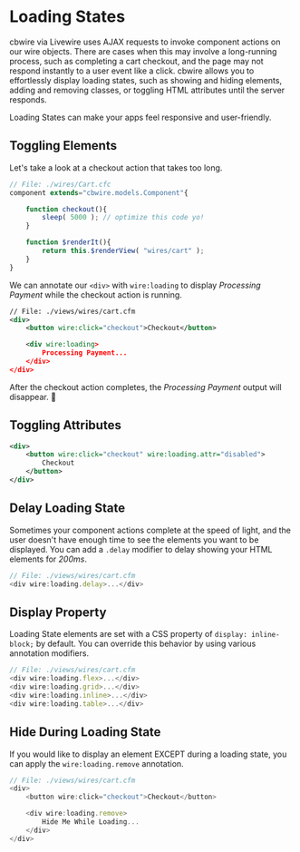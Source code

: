 # Loading States

cbwire via Livewire uses AJAX requests to invoke component actions on our wire objects. There are cases when this may involve a long-running process, such as completing a cart checkout, and the page may not respond instantly to a user event like a click. cbwire allows you to effortlessly display loading states, such as showing and hiding elements, adding and removing classes, or toggling HTML attributes until the server responds.

Loading States can make your apps feel responsive and user-friendly.

## Toggling Elements

Let's take a look at a checkout action that takes too long.

```javascript
// File: ./wires/Cart.cfc
component extends="cbwire.models.Component"{

    function checkout(){
        sleep( 5000 ); // optimize this code yo!
    }

    function $renderIt(){
        return this.$renderView( "wires/cart" );
    }
}
```

We can annotate our `<div>` with `wire:loading` to display _Processing Payment_ while the checkout action is running.

```xml
// File: ./views/wires/cart.cfm
<div>
    <button wire:click="checkout">Checkout</button>

    <div wire:loading>
        Processing Payment...
    </div>
</div>
```

After the checkout action completes, the _Processing Payment_ output will disappear. :wave:&#x20;

## Toggling Attributes

```xml
<div>
    <button wire:click="checkout" wire:loading.attr="disabled">
        Checkout
    </button>
</div>
```

## Delay Loading State

Sometimes your component actions complete at the speed of light, and the user doesn't have enough time to see the elements you want to be displayed. You can add a `.delay` modifier to delay showing your HTML elements for _200ms_.

```javascript
// File: ./views/wires/cart.cfm
<div wire:loading.delay>...</div>
```

## &#x20;Display Property

Loading State elements are set with a CSS property of `display: inline-block;` by default. You can override this behavior by using various annotation modifiers.

```javascript
// File: ./views/wires/cart.cfm
<div wire:loading.flex>...</div>
<div wire:loading.grid>...</div>
<div wire:loading.inline>...</div>
<div wire:loading.table>...</div>
```

## Hide During Loading State

If you would like to display an element EXCEPT during a loading state, you can apply the `wire:loading.remove` annotation.

```javascript
// File: ./views/wires/cart.cfm
<div>
    <button wire:click="checkout">Checkout</button>

    <div wire:loading.remove>
        Hide Me While Loading...
    </div>
</div>
```
